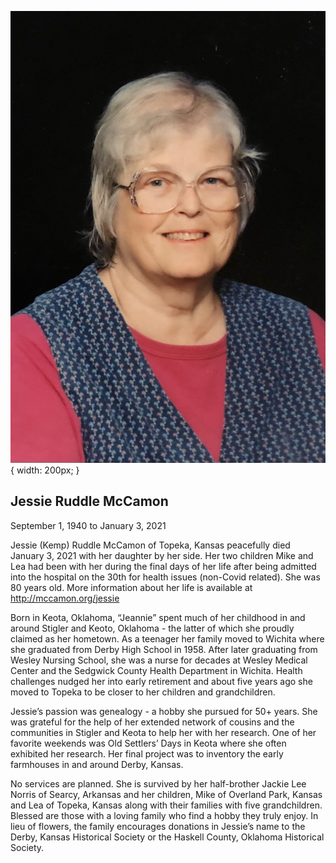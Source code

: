 ![Jessie Ruddle McCamon](jessie-ruddle-mccamon.jpg){ width: 200px; }

## Jessie Ruddle McCamon

September 1, 1940 to January 3, 2021

Jessie (Kemp) Ruddle McCamon of Topeka, Kansas peacefully died January 3, 2021 with her daughter by her side. Her two children Mike and Lea had been with her during the final days of her life after being admitted into the hospital on the 30th for health issues (non-Covid related). She was 80 years old. More information about her life is available at http://mccamon.org/jessie

Born in Keota, Oklahoma, “Jeannie” spent much of her childhood in and around Stigler and Keoto, Oklahoma - the latter of which she proudly claimed as her hometown. As a teenager her family moved to Wichita where she graduated from Derby High School in 1958. After later graduating from Wesley Nursing School, she was a nurse for decades at Wesley Medical Center and the Sedgwick County Health Department in Wichita. Health challenges nudged her into early retirement and about five years ago she moved to Topeka to be closer to her children and grandchildren. 

Jessie’s passion was genealogy - a hobby she pursued for 50+ years. She was grateful for the help of her extended network of cousins and the communities in Stigler and Keota to help her with her research. One of her favorite weekends was Old Settlers’ Days in Keota where she often exhibited her research. Her final project was to inventory the early farmhouses in and  around Derby, Kansas.

No services are planned. She is survived by her half-brother Jackie Lee Norris of Searcy, Arkansas and her children, Mike of Overland Park, Kansas and Lea of Topeka, Kansas along with their families with five grandchildren. Blessed are those with a loving family who find a hobby they truly enjoy. In lieu of flowers, the family encourages donations in Jessie’s name to the Derby, Kansas Historical Society or the Haskell County, Oklahoma Historical Society.

